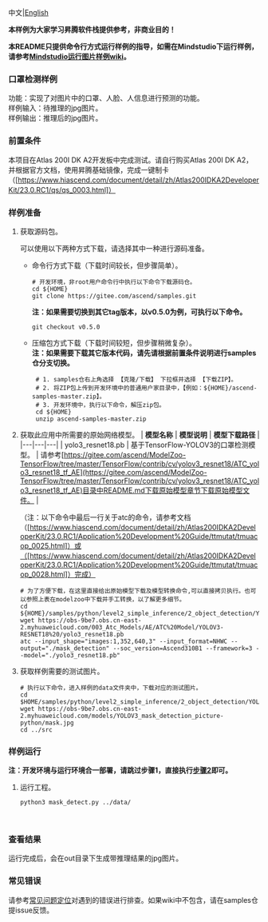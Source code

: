 中文|[English](README.md)

**本样例为大家学习昇腾软件栈提供参考，非商业目的！**

**本README只提供命令行方式运行样例的指导，如需在Mindstudio下运行样例，请参考[Mindstudio运行图片样例wiki](https://gitee.com/ascend/samples/wikis/Mindstudio%E8%BF%90%E8%A1%8C%E5%9B%BE%E7%89%87%E6%A0%B7%E4%BE%8B?sort_id=3164874)。**

### 口罩检测样例
功能：实现了对图片中的口罩、人脸、人信息进行预测的功能。    
样例输入：待推理的jpg图片。    
样例输出：推理后的jpg图片。     

### 前置条件

本项目在Atlas 200I DK A2开发板中完成测试。请自行购买Atlas 200I DK A2，并根据官方文档，使用昇腾基础镜像，完成一键制卡（[https://www.hiascend.com/document/detail/zh/Atlas200IDKA2DeveloperKit/23.0.RC1/qs/qs_0003.html]）

### 样例准备

1. 获取源码包。

   可以使用以下两种方式下载，请选择其中一种进行源码准备。   
    - 命令行方式下载（下载时间较长，但步骤简单）。
       ```    
       # 开发环境，非root用户命令行中执行以下命令下载源码仓。    
       cd ${HOME}     
       git clone https://gitee.com/ascend/samples.git
       ```
       **注：如果需要切换到其它tag版本，以v0.5.0为例，可执行以下命令。**
       ```
       git checkout v0.5.0
       ```   
    - 压缩包方式下载（下载时间较短，但步骤稍微复杂）。   
       **注：如果需要下载其它版本代码，请先请根据前置条件说明进行samples仓分支切换。**   
       ``` 
        # 1. samples仓右上角选择 【克隆/下载】 下拉框并选择 【下载ZIP】。    
        # 2. 将ZIP包上传到开发环境中的普通用户家目录中，【例如：${HOME}/ascend-samples-master.zip】。     
        # 3. 开发环境中，执行以下命令，解压zip包。     
        cd ${HOME}    
        unzip ascend-samples-master.zip
        ```

2. 获取此应用中所需要的原始网络模型。
    |  **模型名称**  |  **模型说明**  |  **模型下载路径**  |
    |---|---|---|
    |  yolo3_resnet18.pb | 基于TensorFlow-YOLOV3的口罩检测模型。  |  请参考[https://gitee.com/ascend/ModelZoo-TensorFlow/tree/master/TensorFlow/contrib/cv/yolov3_resnet18/ATC_yolo3_resnet18_tf_AE](https://gitee.com/ascend/ModelZoo-TensorFlow/tree/master/TensorFlow/contrib/cv/yolov3_resnet18/ATC_yolo3_resnet18_tf_AE)目录中README.md下载原始模型章节下载原始模型文件。 |

    （注：以下命令中最后一行关于atc的命令，请参考文档（[https://www.hiascend.com/document/detail/zh/Atlas200IDKA2DeveloperKit/23.0.RC1/Application%20Development%20Guide/ttmutat/tmuacop_0025.html]）或（[https://www.hiascend.com/document/detail/zh/Atlas200IDKA2DeveloperKit/23.0.RC1/Application%20Development%20Guide/ttmutat/tmuacop_0028.html]）完成）

    ```
    # 为了方便下载，在这里直接给出原始模型下载及模型转换命令,可以直接拷贝执行。也可以参照上表在modelzoo中下载并手工转换，以了解更多细节。     
    cd ${HOME}/samples/python/level2_simple_inference/2_object_detection/YOLOV3_mask_detection_picture/model    
    wget https://obs-9be7.obs.cn-east-2.myhuaweicloud.com/003_Atc_Models/AE/ATC%20Model/YOLOV3-RESNET18%20/yolo3_resnet18.pb     
    atc --input_shape="images:1,352,640,3" --input_format=NHWC --output="./mask_detection" --soc_version=Ascend310B1 --framework=3 --model="./yolo3_resnet18.pb"
    ```

3. 获取样例需要的测试图片。
    ```
    # 执行以下命令，进入样例的data文件夹中，下载对应的测试图片。
    cd $HOME/samples/python/level2_simple_inference/2_object_detection/YOLOV3_mask_detection_picture/data
    wget https://obs-9be7.obs.cn-east-2.myhuaweicloud.com/models/YOLOV3_mask_detection_picture-python/mask.jpg
    cd ../src
    ```

### 样例运行

**注：开发环境与运行环境合一部署，请跳过步骤1，直接执行[步骤2](#step_2)即可。**   

1. <a name="step_2"></a>运行工程。
    ```
    python3 mask_detect.py ../data/
    ```
​       
### 查看结果

运行完成后，会在out目录下生成带推理结果的jpg图片。


### 常见错误
请参考[常见问题定位](https://gitee.com/ascend/samples/wikis/%E5%B8%B8%E8%A7%81%E9%97%AE%E9%A2%98%E5%AE%9A%E4%BD%8D/%E4%BB%8B%E7%BB%8D)对遇到的错误进行排查。如果wiki中不包含，请在samples仓提issue反馈。
